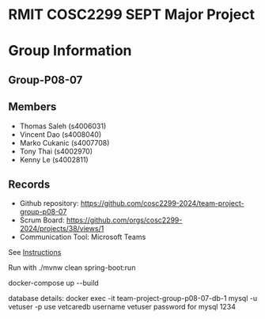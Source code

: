 
# RMIT COSC2299 SEPT Major Project

# Group Information

## Group-P08-07

## Members
* Thomas Saleh (s4006031)
* Vincent Dao (s4008040)
* Marko Cukanic (s4007708)
* Tony Thai (s4002970)
* Kenny Le (s4002811)

## Records

* Github repository: https://github.com/cosc2299-2024/team-project-group-p08-07
* Scrum Board:  https://github.com/orgs/cosc2299-2024/projects/38/views/1
* Communication Tool: Microsoft Teams 

See [Instructions](INSTRUCTIONS.md)

Run with 
./mvnw clean spring-boot:run

docker-compose up --build

database details:
docker exec -it team-project-group-p08-07-db-1 mysql -u vetuser -p
use vetcaredb
username vetuser
password for mysql 1234
